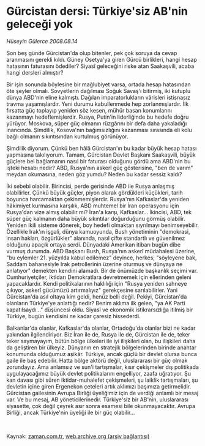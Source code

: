 # Gürcistan dersi: Türkiye'siz AB'nin geleceği yok

*Hüseyin Gülerce 2008.08.14*

<tr><td class="metin" colspan="2" style="padding-top: 20px; padding-left: 5px; padding-right: 10px;">Son beş günde Gürcistan'da olup bitenler, pek çok soruya da cevap aranmasını gerekli kıldı. Güney Osetya'ya giren Gürcü birlikleri, hangi hesap hatasının faturasını ödediler? Siyasî geleceğini riske atan Saakaşvili, acaba hangi dersleri almıştır?</td></tr><tr><td class="metin" colspan="2" style="padding-top: 20px; padding-left: 5px; padding-right: 10px;"><p>Bir işin sonunda böylesine bir mağlubiyet varsa, ortada hesap hatasından öte şeyler olmalı. Sovyetlerin dağılması Soğuk Savaş'ı bitirmiş, iki kutuplu dünya ABD'nin eline kalmıştı. Dağılan imparatorlukların vârisleri istisnasız travma yaşamışlardır. Yeni durumu kabullenmede hep zorlanmışlardır. İlk fırsatta güç toplayıp yeniden söz kesen, mühür basan konumlarını kazanmayı hedeflemişlerdir. Rusya, Putin'in liderliğinde bu hedefe doğru yürüyor. Moskova, süper güç olmanın rüzgârını bir defa daha yakaladığı inancında. Şimdilik, Kosova'nın bağımsızlığını kazanması sırasında eli kolu bağlı olmanın sıkıntısından kurtulmuş görünüyor.
<p>Şimdilik diyorum. Çünkü ben hâlâ Gürcistan'ın bu kadar büyük hesap hatası yapmasına takılıyorum. Tamam, Gürcistan Devlet Başkanı Saakaşvili, büyük güçlere bel bağlamanın nasıl bir faturası olduğunu gördü ama ABD'nin bu işteki hesabı nedir? ABD, Rusya'nın askerî güç gösterisine, "ben de varım" meydan okumasına, neden göz yumdu? Neden bu kadar sessiz kaldı?
<p>İki sebebi olabilir. Birincisi, perde gerisinde ABD ile Rusya anlaşmış olabilirler. Çünkü büyük güçler, piyon olarak gördükleri küçükleri, tarih boyunca harcamaktan çekinmemişlerdir. Rusya'nın Kafkaslar'da yeniden hâkimiyet kurmasına karşılık, ABD muhtemel bir İran operasyonu için Rusya'dan vize almış olabilir mi? İran'a karşı, Kafkaslar... İkincisi, ABD, tek süper güç kalmanın daha büyük sıkıntılar doğurduğunu görmüş olabilir. Yeniden ikili sisteme dönerek, boy hedefi olmaktan sıyrılmayı benimseyebilir. Özellikle Irak'ın işgali, dünya kamuoyunda, Bush yönetiminin "demokrasi, insan hakları, özgürlükler" alanında, nasıl çifte standartlı ve güvenilmez olduğunu apaçık ortaya serdi. Dünyadaki Amerikan itibarı bugün dibe vurmuş durumda. ABD Başkanı Bush, Rusya'nın askerî müdahalesi üzerine, "bu eylemler 21. yüzyılda kabul edilemez" deyince, herkes; "söyleyene bak, Saddam bahanesiyle Irak petrollerinin üzerine oturmuş ve dünyaya ne anlatıyor" demekten kendini alamadı. Bir de önümüzde başkanlık seçimi var. Cumhuriyetçiler, iktidarı Demokratlara devretmemek için ellerinden geleni yapacaklardır. Kendi politikalarının haklılığı için "Rusya yeniden sahneye çıkıyor, askerî gücümüzü artırmalıyız" gerekçesine sarılabilirler. Yani Gürcistan'da asıl oltaya kim geldi, henüz belli değil. Pekiyi, Gürcistan'da olanların Türkiye'ye anlattığı nedir? Benim aklıma ilk gelen, "ya AK Parti kapatılsaydı..." düşüncesi oldu. Siyasî ve ekonomik istikrarsızlığa itilmiş bir Türkiye, bugün kendisini ne kadar çaresiz hissederdi.
<p>Balkanlar'da olanlar, Kafkaslar'da olanlar, Ortadoğu'da olanlar bizi ne kadar yakından ilgilendiriyor. Biz İran ile de, Rusya ile de, Gürcistan ile de, teker teker saymayayım, bütün bölge ülkeleri ile iyi ilişkileri olan, bu ilişkileri daha da geliştiren bir ülkeyiz. Dünyanın en stratejik bölgelerinden birinde anahtar konumunda olduğumuz aşikâr. Türkiye, ancak güçlü bir devlet olursa bunca gaile ile baş edebilir. Hatta bölge aktörü değil, uluslararası bir güç olmak zorundayız. Ama anlamsız ve sun'i tartışmalar, kısır çekişmeler dış politikada uygulayacağımız büyük devlet politikalarını engelliyor, zaafa uğratıyor. Şu kan davası gibi süren iktidar-muhalefet çekişmeleri, şu laiklik tartışmaları, şu devletin içine giren Ergenekon çeteleri artık aklımızı başımıza getirmelidir. Gürcistan gailesinin Avrupa Birliği üyeliğimiz için de verdiği anlamlı bir mesaj var. Ve bu mesaj, AB yöneticilerinedir. Türkiye'siz bir AB'nin, uluslararası siyasette, çok değil çeyrek asır sonra esamesi bile okunmayacaktır. Avrupa Birliği, ancak Türkiye'nin üyeliği ile bir güç olabilir...
<p><br/></p></p></p></p></p></td></tr>

Kaynak: [zaman.com.tr](http://zaman.com.tr/yazar.do?yazino=725684), [web.archive.org (arşiv bağlantısı)](http://web.archive.org/web/20080828130602/http://zaman.com.tr:80/yazar.do?yazino=725684)
